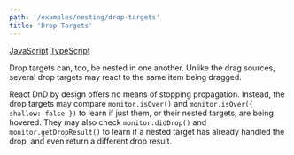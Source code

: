```yaml
---
path: '/examples/nesting/drop-targets'
title: 'Drop Targets'
---
```


[JavaScript](https://github.com/react-dnd/react-dnd/tree/gh-pages/examples_js/03-nesting/drop-targets)
[TypeScript](https://github.com/react-dnd/react-dnd/tree/master/packages/examples/src/03-nesting/drop-targets)

Drop targets can, too, be nested in one another. Unlike the drag
sources, several drop targets may react to the same item being
dragged.

React DnD by design offers no means of stopping propagation. Instead, the drop targets may compare `monitor.isOver()` and `monitor.isOver({ shallow: false })` to learn if just them, or their nested targets, are being hovered. They may also check `monitor.didDrop()` and `monitor.getDropResult()` to learn if a nested target has already handled the drop, and even return a different drop result.

<nesting-drop-targets></nesting-drop-targets>
